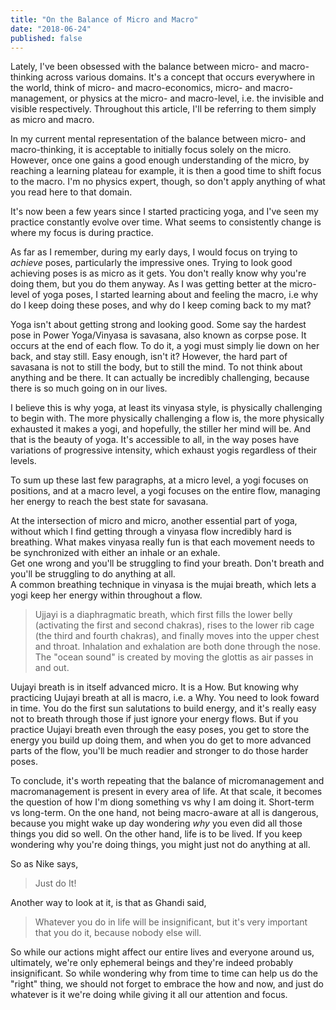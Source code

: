 ```yaml
---
title: "On the Balance of Micro and Macro"
date: "2018-06-24"
published: false
---
```


Lately, I've been obsessed with the balance between micro- and macro-thinking across various domains.
It's a concept that occurs everywhere in the world, think of micro- and macro-economics, micro- and macro-management,
or physics at the micro- and macro-level, i.e. the invisible and visible respectively.
Throughout this article, I'll be referring to them simply as micro and macro.

<!-- My first explicit encounter with that concept occured as I was trying to improve at a game called League of Legends.

***basic explication of the game, macro across 3 lanes, micro over 1 lane***

Roughly, one should first become acquainted with mechanical dexterity in order to gain control over a small part of the game (micro), and then learn how to transfer that advantage to the rest of the game (macro). -->

In my current mental representation of the balance between micro- and macro-thinking, it is acceptable to initially focus solely on the micro. However, once one gains a good enough understanding of the micro, by reaching a learning plateau for example, it is then a good time to shift focus to the macro. I'm no physics expert, though, so don't apply anything of what you read here to that domain.

It's now been a few years since I started practicing yoga, and I've seen my practice constantly evolve over time.
What seems to consistently change is where my focus is during practice.

As far as I remember, during my early days, I would focus on trying to *achieve* poses, particularly the impressive ones.
Trying to look good achieving poses is as micro as it gets. You don't really know why you're doing them, but you do them anyway.
As I was getting better at the micro-level of yoga poses, I started learning about and feeling the macro, i.e why do I keep doing these poses, and why do I keep coming back to my mat?

Yoga isn't about getting strong and looking good. Some say the hardest pose in Power Yoga/Vinyasa is savasana, also known as corpse pose.
It occurs at the end of each flow. To do it, a yogi must simply lie down on her back, and stay still. Easy enough, isn't it? 
However, the hard part of savasana is not to still the body, but to still the mind. To not think about anything and be there. It can actually be incredibly challenging, because there is so much going on in our lives.

I believe this is why yoga, at least its vinyasa style, is physically challenging to begin with.
The more physically challenging a flow is, the more physically exhausted it makes a yogi, and hopefully, the stiller her mind will be.
And that is the beauty of yoga. It's accessible to all, in the way poses have variations of progressive intensity, which exhaust yogis regardless of their levels.

<!-- ***pictures of position variations*** -->

To sum up these last few paragraphs, at a micro level, a yogi focuses on positions, and at a macro level, a yogi focuses on the entire flow, managing her energy to reach the best state for savasana.

At the intersection of micro and micro, another essential part of yoga, without which I find getting through a vinyasa flow incredibly hard is breathing. What makes vinyasa really fun is that each movement needs to be synchronized with either an inhale or an exhale.  
Get one wrong and you'll be struggling to find your breath. Don't breath and you'll be struggling to do anything at all.  
A common breathing technique in vinyasa is the mujai breath, which lets a yogi keep her energy within throughout a flow.  

> Ujjayi is a diaphragmatic breath, which first fills the lower belly (activating the first and second chakras), rises to the lower rib cage (the third and fourth chakras), and finally moves into the upper chest and throat. Inhalation and exhalation are both done through the nose. The "ocean sound" is created by moving the glottis as air passes in and out.

Uujayi breath is in itself advanced micro. It is a How. But knowing why practicing Uujayi breath at all is macro, i.e. a Why.
You need to look foward in time. You do the first sun salutations to build energy, and it's really easy not to breath through those
if just ignore your energy flows. But if you practice Uujayi breath even through the easy poses, you get to store the energy 
you build up doing them, and when you do get to more advanced parts of the flow, you'll be much readier and stronger to do those harder poses.

To conclude, it's worth repeating that the balance of micromanagement and macromanagement is present in every area of life.
At that scale, it becomes the question of how I'm diong something vs why I am doing it. Short-term vs long-term. 
On the one hand, not being macro-aware at all is dangerous, because you might wake up day wondering *why* you even did all those things you did so well. On the other hand, life is to be lived. If you keep wondering why you're doing things, you might just not do anything at all.

So as Nike says, 

> Just do It!

Another way to look at it, is that as Ghandi said,

> Whatever you do in life will be insignificant, but it's very important that you do it, because nobody else will.

So while our actions might affect our entire lives and everyone around us, ultimately, we're only ephemeral beings and they're indeed probably insignificant. So while wondering why from time to time can help us do the "right" thing, we should not forget to embrace the how and now, and just do whatever is it we're doing while giving it all our attention and focus.
